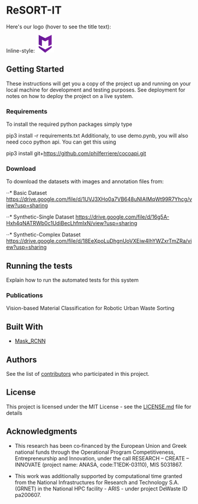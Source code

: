 # ReSORT-IT 

Here's our logo (hover to see the title text):

Inline-style: 
![alt text](https://github.com/adam-p/markdown-here/raw/master/src/common/images/icon48.png "Logo Title Text 1")

## Getting Started

These instructions will get you a copy of the project up and running on your local machine for development and testing purposes. See deployment for notes on how to deploy the project on a live system.

### Requirements
To install the required python packages simply type

pip3 install -r requirements.txt
Additionaly, to use demo.pynb, you will also need coco python api. You can get this using

pip3 install git+https://github.com/philferriere/cocoapi.git

### Download
To download the datasets with images and annotation files from:

⋅⋅* Basic Dataset <https://drive.google.com/file/d/1UVJ3XHo0a7VB648uNIAIMqWt99R7Yhcg/view?usp=sharing>

⋅⋅* Synthetic-Single Dataset <https://drive.google.com/file/d/16g5A-Hxh4qNATRWb0c1UdiBecLhfmIxN/view?usp=sharing>

⋅⋅* Synthetic-Complex Dataset <https://drive.google.com/file/d/18EeXpoLuDhgnUoVXEiw4lhYWZxrTmZRa/view?usp=sharing>

## Running the tests

Explain how to run the automated tests for this system

### Publications
Vision-based  Material  Classification  for  Robotic  Urban  Waste  Sorting

## Built With

* [Mask_RCNN](https://github.com/matterport/Mask_RCNN)


## Authors

See the list of [contributors](https://github.com/your/project/contributors) who participated in this project.

## License

This project is licensed under the MIT License - see the [LICENSE.md](LICENSE.md) file for details

## Acknowledgments

* This research has been co‐financed by the European Union and Greek national funds through the Operational Program Competitiveness, Entrepreneurship and Innovation, under the call RESEARCH – CREATE – INNOVATE (project name: ANASA, code:T1EDK-03110), MIS 5031867.

* This work was  additionally supported by computational time granted from the National Infrastructures for Research and Technology S.A. (GRNET) in the National HPC facility - ARIS - under project DeWaste ID pa200607.
